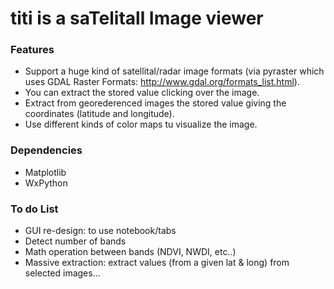 titi is a saTelitall Image viewer
====



### Features

* Support a huge kind of satellital/radar image formats (via pyraster which uses GDAL Raster Formats: http://www.gdal.org/formats_list.html).
* You can extract the stored value clicking over the image.
* Extract from georederenced images the stored value giving the coordinates (latitude and longitude).
* Use different kinds of color maps tu visualize the image.

### Dependencies
* Matplotlib
* WxPython

### To do List
* GUI re-design: to use notebook/tabs
* Detect number of bands
* Math operation between bands (NDVI, NWDI, etc..)
* Massive extraction: extract values (from a given lat & long) from selected images... 

